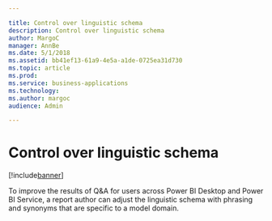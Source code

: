 ```yaml
---

title: Control over linguistic schema
description: Control over linguistic schema
author: MargoC
manager: AnnBe
ms.date: 5/1/2018
ms.assetid: bb41ef13-61a9-4e5a-a1de-0725ea31d730
ms.topic: article
ms.prod: 
ms.service: business-applications
ms.technology: 
ms.author: margoc
audience: Admin

---
```

#  Control over linguistic schema




[!include[banner](../../../includes/banner.md)]

To improve the results of Q&A for users across Power BI Desktop and Power BI
Service, a report author can adjust the linguistic schema with phrasing and
synonyms that are specific to a model domain.



